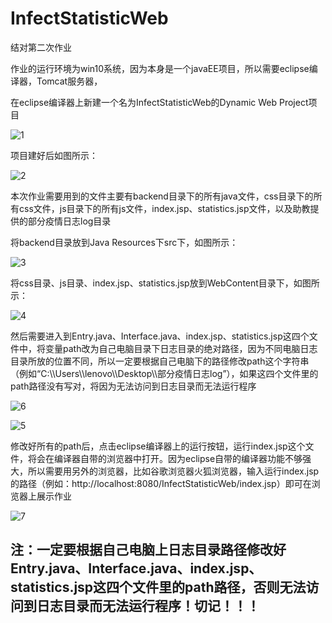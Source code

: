 # InfectStatisticWeb
结对第二次作业

作业的运行环境为win10系统，因为本身是一个javaEE项目，所以需要eclipse编译器，Tomcat服务器，

在eclipse编译器上新建一个名为InfectStatisticWeb的Dynamic Web Project项目



![1](C:\Users\lenovo\Desktop\1.jpg)



项目建好后如图所示：

![2](C:\Users\lenovo\Desktop\2.png)





本次作业需要用到的文件主要有backend目录下的所有java文件，css目录下的所有css文件，js目录下的所有js文件，index.jsp、statistics.jsp文件，以及助教提供的部分疫情日志log目录



将backend目录放到Java Resources下src下，如图所示：

![3](C:\Users\lenovo\Desktop\3.png)



将css目录、js目录、index.jsp、statistics.jsp放到WebContent目录下，如图所示：

![4](C:\Users\lenovo\Desktop\4.png)



然后需要进入到Entry.java、Interface.java、index.jsp、statistics.jsp这四个文件中，将变量path改为自己电脑目录下日志目录的绝对路径，因为不同电脑日志目录所放的位置不同，所以一定要根据自己电脑下的路径修改path这个字符串（例如“C:\\\Users\\\lenovo\\\Desktop\\\部分疫情日志log”），如果这四个文件里的path路径没有写对，将因为无法访问到日志目录而无法运行程序

![6](C:\Users\lenovo\Desktop\6.png)



![5](C:\Users\lenovo\Desktop\5.png)





修改好所有的path后，点击eclipse编译器上的运行按钮，运行index.jsp这个文件，将会在编译器自带的浏览器中打开。因为eclipse自带的编译器功能不够强大，所以需要用另外的浏览器，比如谷歌浏览器火狐浏览器，输入运行index.jsp的路径（例如：http://localhost:8080/InfectStatisticWeb/index.jsp）即可在浏览器上展示作业

![7](C:\Users\lenovo\Desktop\7.png)



## 注：一定要根据自己电脑上日志目录路径修改好Entry.java、Interface.java、index.jsp、statistics.jsp这四个文件里的path路径，否则无法访问到日志目录而无法运行程序！切记！！！

